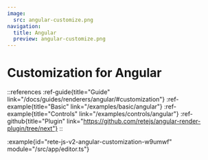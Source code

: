 ```yaml
---
image:
  src: angular-customize.png
navigation:
  title: Angular
  preview: angular-customize.png
---
```


# Customization for Angular

::references
:ref-guide{title="Guide" link="/docs/guides/renderers/angular/#customization"}
:ref-example{title="Basic" link="/examples/basic/angular"}
:ref-example{title="Controls" link="/examples/controls/angular"}
:ref-github{title="Plugin" link="https://github.com/retejs/angular-render-plugin/tree/next"}
::

:example{id="rete-js-v2-angular-customization-w9umwf" module="/src/app/editor.ts"}

